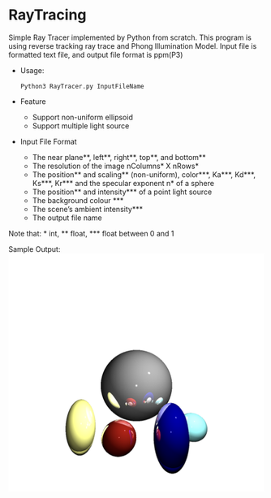 # RayTracing

Simple Ray Tracer implemented by Python from scratch. This program is using 
reverse tracking ray trace and Phong Illumination Model. 
Input file is formatted text file, and output file format is ppm(P3)

- Usage:
    ```
    Python3 RayTracer.py InputFileName
    ```
- Feature
    - Support non-uniform ellipsoid
    - Support multiple light source

- Input File Format
    - The near plane**, left**, right**, top**, and bottom**
    - The resolution of the image nColumns* X nRows*
    - The position** and scaling** (non-uniform), color***, Ka***, Kd***, Ks***, Kr*** and the specular exponent n* of a sphere
    - The position** and intensity*** of a point light source
    - The background colour ***
    - The scene’s ambient intensity***
    - The output file name

Note that: * int, ** float, *** float between 0 and 1

Sample Output:
![N|Solid](/images/SampleOutput.png)
